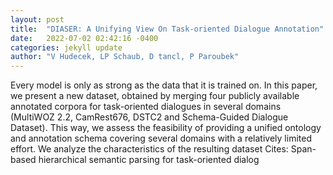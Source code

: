 ```yaml
---
layout: post
title:  "DIASER: A Unifying View On Task-oriented Dialogue Annotation"
date:   2022-07-02 02:42:16 -0400
categories: jekyll update
author: "V Hudecek, LP Schaub, D tancl, P Paroubek"
---
```

Every model is only as strong as the data that it is trained on. In this paper, we present a new dataset, obtained by merging four publicly available annotated corpora for task-oriented dialogues in several domains (MultiWOZ 2.2, CamRest676, DSTC2 and Schema-Guided Dialogue Dataset). This way, we assess the feasibility of providing a unified ontology and annotation schema covering several domains with a relatively limited effort. We analyze the characteristics of the resulting dataset 
Cites: Span-based hierarchical semantic parsing for task-oriented dialog